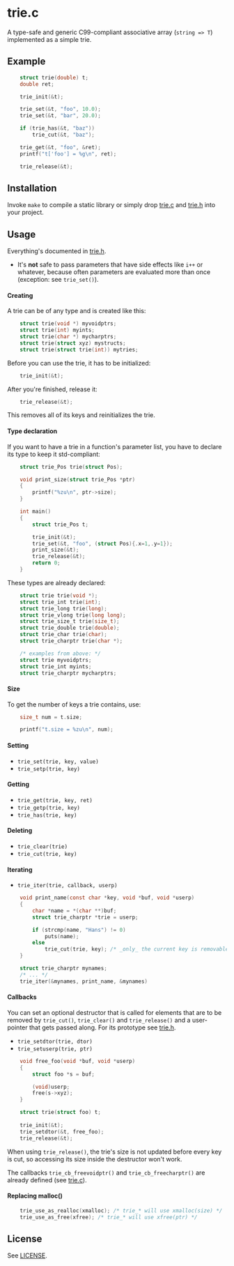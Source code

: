 trie.c
======
A type-safe and generic C99-compliant associative array (`string => T`) implemented as a simple trie.

## Example

```c
    struct trie(double) t;
    double ret;

    trie_init(&t);

    trie_set(&t, "foo", 10.0);
    trie_set(&t, "bar", 20.0);

    if (trie_has(&t, "baz"))
        trie_cut(&t, "baz");

    trie_get(&t, "foo", &ret);
    printf("t['foo'] = %g\n", ret);

    trie_release(&t);
```

## Installation

Invoke `make` to compile a static library or simply drop [trie.c](trie.c) and [trie.h](trie.h) into your project.

## Usage

Everything's documented in [trie.h](trie.h).

  * It's __not__ safe to pass parameters that have side effects like `i++` or whatever, because often parameters are evaluated more than once (exception: see `trie_set()`).

#### Creating

A trie can be of any type and is created like this:

```c
    struct trie(void *) myvoidptrs;
    struct trie(int) myints;
    struct trie(char *) mycharptrs;
    struct trie(struct xyz) mystructs;
    struct trie(struct trie(int)) mytries;
```

Before you can use the trie, it has to be initialized:

```c
    trie_init(&t);
```

After you're finished, release it:

```c
    trie_release(&t);
```

This removes all of its keys and reinitializes the trie.

#### Type declaration

If you want to have a trie in a function's parameter list, you have to declare its type to keep it std-compliant:

```c
    struct trie_Pos trie(struct Pos);

    void print_size(struct trie_Pos *ptr)
    {
        printf("%zu\n", ptr->size);
    }

    int main()
    {
        struct trie_Pos t;

        trie_init(&t);
        trie_set(&t, "foo", (struct Pos){.x=1,.y=1});
        print_size(&t);
        trie_release(&t);
        return 0;
    }
```

These types are already declared:

```c
    struct trie trie(void *);
    struct trie_int trie(int);
    struct trie_long trie(long);
    struct trie_vlong trie(long long);
    struct trie_size_t trie(size_t);
    struct trie_double trie(double);
    struct trie_char trie(char);
    struct trie_charptr trie(char *);

    /* examples from above: */
    struct trie myvoidptrs;
    struct trie_int myints;
    struct trie_charptr mycharptrs;
```

#### Size

To get the number of keys a trie contains, use:

```c
    size_t num = t.size;

    printf("t.size = %zu\n", num);
```

#### Setting

  * `trie_set(trie, key, value)`
  * `trie_setp(trie, key)`

#### Getting

  * `trie_get(trie, key, ret)`
  * `trie_getp(trie, key)`
  * `trie_has(trie, key)`

#### Deleting

  * `trie_clear(trie)`
  * `trie_cut(trie, key)`

#### Iterating

  * `trie_iter(trie, callback, userp)`

```c
    void print_name(const char *key, void *buf, void *userp)
    {
        char *name = *(char **)buf;
        struct trie_charptr *trie = userp;

        if (strcmp(name, "Hans") != 0)
            puts(name);
        else
            trie_cut(trie, key); /* _only_ the current key is removable */
    }

    struct trie_charptr mynames;
    /* ... */
    trie_iter(&mynames, print_name, &mynames)
```

#### Callbacks

You can set an optional destructor that is called for elements that are to be removed by `trie_cut()`, `trie_clear()` and `trie_release()` and a user-pointer that gets passed along. For its prototype see [trie.h](trie.h).

  * `trie_setdtor(trie, dtor)`
  * `trie_setuserp(trie, ptr)`

```c
    void free_foo(void *buf, void *userp)
    {
        struct foo *s = buf;

        (void)userp;
        free(s->xyz);
    }

    struct trie(struct foo) t;
    
    trie_init(&t);
    trie_setdtor(&t, free_foo);
    trie_release(&t);
```

When using `trie_release()`, the trie's size is not updated before every key is cut, so accessing its size inside the destructor won't work.

The callbacks `trie_cb_freevoidptr()` and `trie_cb_freecharptr()` are already defined (see [trie.c](trie.c)).

#### Replacing malloc()

```c
    trie_use_as_realloc(xmalloc); /* trie_* will use xmalloc(size) */
    trie_use_as_free(xfree); /* trie_* will use xfree(ptr) */
```

## License

See [LICENSE](LICENSE).
